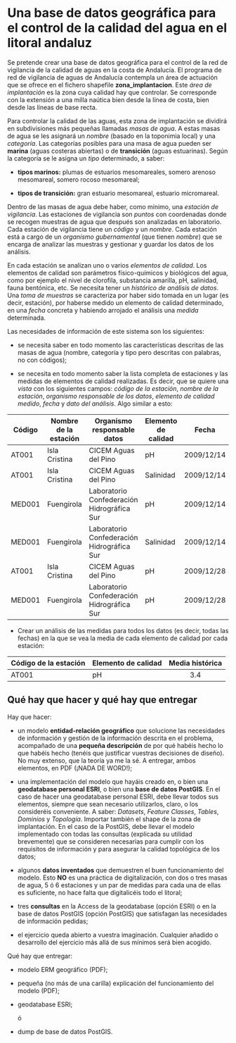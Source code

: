# Una base de datos geográfica para el control de la calidad del agua en el litoral andaluz

Se pretende crear una base de datos geográfica para el control de la red de vigilancia de la calidad de aguas en la costa de Andalucía. El programa de red de vigilancia de aguas de Andalucía contempla un área de actuación que se ofrece en el fichero shapefile __zona_implantacion__. Este _área de implantación_ es la zona cuya calidad hay que controlar. Se corresponde con la extensión a una milla naútica bien desde la línea de costa, bien desde las líneas de base recta.

Para controlar la calidad de las aguas, esta zona de implantación se dividirá en subdivisiones más pequeñas llamadas _masas de agua_. A estas masas de agua se les asignará un _nombre_ (basado en la toponimia local) y una _categoría_. Las categorías posibles para una masa de agua pueden ser __marina__ (aguas costeras abiertas) o de __transición__ (aguas estuarinas). Según la categoría se le asigna un _tipo_ determinado, a saber:

* __tipos marinos:__ plumas de estuarios mesomareales, somero arenoso mesomareal, somero rocoso mesomareal;

* __tipos de transición:__ gran estuario mesomareal, estuario micromareal.

Dentro de las masas de agua debe haber, como mínimo, una _estación de vigilancia_. Las estaciones de vigilancia son _puntos_ con coordenadas donde se recogen muestras de agua que después son analizadas en laboratorio. Cada estación de vigilancia tiene un _código_ y un _nombre_. Cada estación está a cargo de un _organismo gubernamental_ (que tienen _nombre_) que se encarga de analizar las muestras y gestionar y guardar los datos de los análisis.

En cada estación se analizan uno o varios _elementos de calidad_. Los elementos de calidad son parámetros físico-químicos y biológicos del agua, como por ejemplo el nivel de clorofila, substancia amarilla, pH, salinidad, fauna bentónica, etc. Se necesita tener un _histórico de análisis de datos_. Una _toma de muestras_ se caracteriza por haber sido tomada en un lugar (es decir, estación), por haberse medido un elemento de calidad determinado, en una _fecha_ concreta y habiendo arrojado el análisis una _medida_ determinada.

Las necesidades de información de este sistema son los siguientes:

* se necesita saber en todo momento las características descritas de las masas de agua (nombre, categoría y tipo pero descritas con palabras, no con códigos);

* se necesita en todo momento saber la lista completa de estaciones y las medidas de elementos de calidad realizadas. Es decir, que se quiere una _vista_ con los siguientes campos: _código de la estación_, _nombre de la estación_, _organismo responsable de los datos_, _elemento de calidad medido_, _fecha_ y _dato del análisis_. Algo similar a esto:

| Código | Nombre de la estación | Organismo responsable datos | Elemento de calidad | Fecha | Dato |
| ------ | --------------------- | --------------------------- | ------------------- | :---: | :--: |
| AT001 | Isla Cristina | CICEM Aguas del Pino | pH | 2009/12/14 | 3 |
| AT001 | Isla Cristina | CICEM Aguas del Pino | Salinidad | 2009/12/14 | 34 |
| MED001 | Fuengirola | Laboratorio Confederación Hidrográfica Sur | pH | 2009/12/14 | 4 |
| MED001 | Fuengirola | Laboratorio Confederación Hidrográfica Sur | Salinidad | 2009/12/14 | 45 |
| AT001 | Isla Cristina | CICEM Aguas del Pino | pH | 2009/12/28 | 5 |
| MED001 | Fuengirola | Laboratorio Confederación Hidrográfica Sur | pH | 2009/12/28 | 40 |
			
* Crear un análisis de las medidas para todos los datos (es decir, todas las fechas) en la que se vea la media de cada elemento de calidad por cada estación:

| Código de la estación | Elemento de calidad | Media histórica |
| --------------------- | ------------------- | :-------------: |
| AT001 | pH | 3.4 | AT001 | Salinidad | 33.6 | MED001 | pH | 4.1 | MED001 | Salinidad | 41.4 |


## Qué hay que hacer y qué hay que entregar

Hay que hacer:

* un modelo __entidad-relación geográfico__ que solucione las necesidades de información y gestión de la información descrita en el problema, acompañado de una __pequeña descripción__ de por qué habéis hecho lo que habéis hecho (tenéis que justificar vuestras decisiones de diseño). No muy extenso, que la teoría ya me la sé. A entregar, ambos elementos, en PDF (¡NADA DE WORD!);
  
* una implementación del modelo que hayáis creado en, o bien una __geodatabase personal ESRI__, o bien una __base de datos PostGIS__. En el caso de hacer una geodatabase personal ESRI, debe llevar todos sus elementos, siempre que sean necesario utilizarlos, claro, o los consideréis conveniente. A saber: _Datasets_, _Feature Classes_, _Tables_, _Dominios_ y _Topología_. Importar también el shape de la zona de implantación. En el caso de la PostGIS, debe llevar el modelo implementado con todas las consultas (explicada su utilidad brevemente) que se consideren necesarias para cumplir con los requisitos de información y para asegurar la calidad topológica de los datos;

* algunos __datos inventados__ que demuestren el buen funcionamiento del modelo. Esto __NO__ es una práctica de digitalización, con dos o tres masas de agua, 5 ó 6 estaciones y un par de medidas para cada una de ellas es suficiente, no hace falta que digitalicéis todo el litoral;

* tres __consultas__ en la Access de la geodatabase (opción ESRI) o en la base de datos PostGIS (opción PostGIS) que satisfagan las necesidades de información pedidas;

* el ejercicio queda abierto a vuestra imaginación. Cualquier añadido o desarrollo del ejercicio más allá de sus mínimos será bien acogido.

Qué hay que entregar:

* modelo ERM geográfico (PDF);

* pequeña (no más de una carilla) explicación del funcionamiento del modelo (PDF);

* geodatabase ESRI;

  ó

* dump de base de datos PostGIS.
